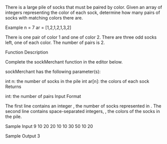 There is a large pile of socks that must be paired by color. Given an array of integers representing the color of each sock, determine how many pairs of socks with matching colors there are.

Example
n = 7
ar = [1,2,1,2,1,3,2]

There is one pair of color 1 and one of color 2. There are three odd socks left, one of each color. The number of pairs is 2.

Function Description

Complete the sockMerchant function in the editor below.

sockMerchant has the following parameter(s):

int n: the number of socks in the pile
int ar[n]: the colors of each sock
Returns

int: the number of pairs
Input Format

The first line contains an integer , the number of socks represented in .
The second line contains  space-separated integers, , the colors of the socks in the pile.

Sample Input
9
10 20 20 10 10 30 50 10 20

Sample Output
3